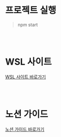 # 프로젝트 실행
> npm start

<br><br>

# WSL 사이트
[WSL 사이트 바로가기](https://wsl.gg/)

<br><br>

# 노션 가이드
[노션 가이드 바로가기](https://capable-newsstand-3af.notion.site/WSL-cbde76ac570e4afda612cf06d4ff9b4b)

<br><br>